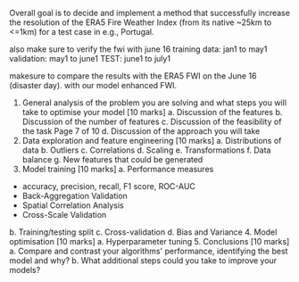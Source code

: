 Overall goal is to decide and implement a method that successfully increase the resolution of the ERA5 Fire Weather Index (from its native ~25km to <=1km) for a test case in e.g., Portugal.

also make sure to verify the fwi with june 16
training data: jan1 to may1
validation: may1 to june1
TEST: june1 to july1

makesure to compare the results with the ERA5 FWI on the June 16 (disaster day). with our model enhanced FWI.


1. General analysis of the problem you are solving and what steps you will take to optimise
your model [10 marks]
a. Discussion of the features
b. Discussion of the number of features
c. Discussion of the feasibility of the task
Page 7 of 10
d. Discussion of the approach you will take
2. Data exploration and feature engineering [10 marks]
a. Distributions of data
b. Outliers
c. Correlations
d. Scaling
e. Transformations
f. Data balance
g. New features that could be generated
3. Model training [10 marks]
a. Performance measures 
- accuracy, precision, recall, F1 score, ROC-AUC
- Back-Aggregation Validation
- Spatial Correlation Analysis
- Cross-Scale Validation

b. Training/testing split
c. Cross-validation
d. Bias and Variance
4. Model optimisation [10 marks]
a. Hyperparameter tuning
5. Conclusions [10 marks]
a. Compare and contrast your algorithms' performance, identifying the best model and
why?
b. What additional steps could you take to improve your models?